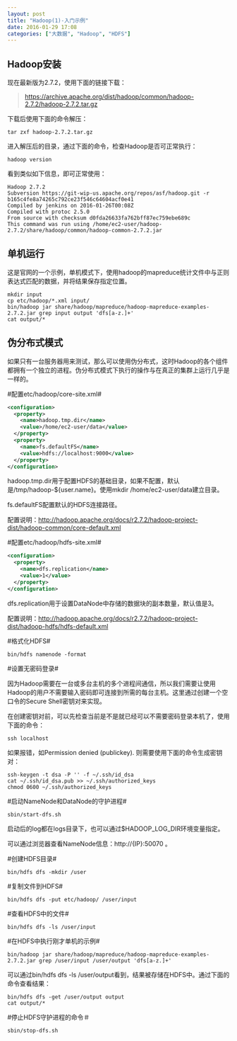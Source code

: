 ```yaml
---
layout: post
title: "Hadoop(1)-入门示例"
date: 2016-01-29 17:08
categories: ["大数据", "Hadoop", "HDFS"]
---
```


Hadoop安装
-------------------------

现在最新版为2.7.2，使用下面的链接下载：

> https://archive.apache.org/dist/hadoop/common/hadoop-2.7.2/hadoop-2.7.2.tar.gz

下载后使用下面的命令解压：

    tar zxf hadoop-2.7.2.tar.gz

进入解压后的目录，通过下面的命令，检查Hadoop是否可正常执行：

    hadoop version

看到类似如下信息，即可正常使用：

    Hadoop 2.7.2
    Subversion https://git-wip-us.apache.org/repos/asf/hadoop.git -r b165c4fe8a74265c792ce23f546c64604acf0e41
    Compiled by jenkins on 2016-01-26T00:08Z
    Compiled with protoc 2.5.0
    From source with checksum d0fda26633fa762bff87ec759ebe689c
    This command was run using /home/ec2-user/hadoop-2.7.2/share/hadoop/common/hadoop-common-2.7.2.jar

单机运行
--------------------------

这是官网的一个示例，单机模式下，使用hadoop的mapreduce统计文件中与正则表达式匹配的数据，并将结果保存指定位置。

    mkdir input
    cp etc/hadoop/*.xml input/
    bin/hadoop jar share/hadoop/mapreduce/hadoop-mapreduce-examples-2.7.2.jar grep input output 'dfs[a-z.]+'
    cat output/*

伪分布式模式
--------------------------

如果只有一台服务器用来测试，那么可以使用伪分布式，这时Hadoop的各个组件都拥有一个独立的进程。伪分布式模式下执行的操作与在真正的集群上运行几乎是一样的。

#配置etc/hadoop/core-site.xml#

```xml
<configuration>
  <property>
    <name>hadoop.tmp.dir</name>
    <value>/home/ec2-user/data</value>
  </property>
  <property>
    <name>fs.defaultFS</name>
    <value>hdfs://localhost:9000</value>
  </property>
</configuration>
```

hadoop.tmp.dir用于配置HDFS的基础目录，如果不配置，默认是/tmp/hadoop-${user.name}。使用mkdir /home/ec2-user/data建立目录。

fs.defaultFS配置默认的HDFS连接路径。

配置说明：http://hadoop.apache.org/docs/r2.7.2/hadoop-project-dist/hadoop-common/core-default.xml

#配置etc/hadoop/hdfs-site.xml#

```xml
<configuration>
  <property>
    <name>dfs.replication</name>
    <value>1</value>
  </property>
</configuration>
```

dfs.replication用于设置DataNode中存储的数据块的副本数量，默认值是3。

配置说明：http://hadoop.apache.org/docs/r2.7.2/hadoop-project-dist/hadoop-hdfs/hdfs-default.xml

#格式化HDFS#

    bin/hdfs namenode -format

#设置无密码登录#

因为Hadoop需要在一台或多台主机的多个进程间通信，所以我们需要让使用Hadoop的用户不需要输入密码即可连接到所需的每台主机。这里通过创建一个空口令的Secure Shell密钥对来实现。

在创建密钥对前，可以先检查当前是不是就已经可以不需要密码登录本机了，使用下面的命令：

    ssh localhost

如果报错，如Permission denied (publickey). 则需要使用下面的命令生成密钥对：

    ssh-keygen -t dsa -P '' -f ~/.ssh/id_dsa
    cat ~/.ssh/id_dsa.pub >> ~/.ssh/authorized_keys
    chmod 0600 ~/.ssh/authorized_keys

#启动NameNode和DataNode的守护进程#

    sbin/start-dfs.sh

启动后的log都在logs目录下，也可以通过$HADOOP_LOG_DIR环境变量指定。

可以通过浏览器查看NameNode信息：http://{IP}:50070 。

#创建HDFS目录#

    bin/hdfs dfs -mkdir /user

#复制文件到HDFS#

    bin/hdfs dfs -put etc/hadoop/ /user/input

#查看HDFS中的文件#

    bin/hdfs dfs -ls /user/input

#在HDFS中执行刚才单机的示例#

    bin/hadoop jar share/hadoop/mapreduce/hadoop-mapreduce-examples-2.7.2.jar grep /user/input /user/output 'dfs[a-z.]+'

可以通过bin/hdfs dfs -ls /user/output看到，结果被存储在HDFS中。通过下面的命令查看结果：

    bin/hdfs dfs -get /user/output output
    cat output/*

#停止HDFS守护进程的命令＃

    sbin/stop-dfs.sh

